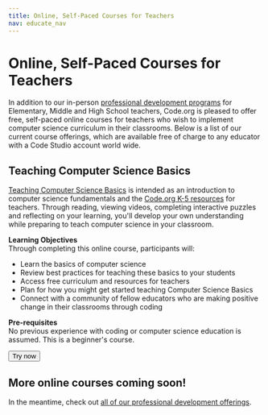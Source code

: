 ```yaml
---
title: Online, Self-Paced Courses for Teachers
nav: educate_nav
---
```

# Online, Self-Paced Courses for Teachers
In addition to our in-person [professional development programs](/educate/professional-development) for Elementary, Middle and High School teachers, Code.org is pleased to offer free, self-paced online courses for teachers who wish to implement computer science curriculum in their classrooms. Below is a list of our current course offerings, which are available free of charge to any educator with a Code Studio account world wide.

## Teaching Computer Science Basics
[Teaching Computer Science Basics](https://studio.code.org/s/K5-OnlinePD) is intended as an introduction to computer science fundamentals and the [Code.org K-5 resources](/educate/k5) for teachers. Through reading, viewing videos, completing interactive puzzles and reflecting on your learning, you'll develop your own understanding while preparing to teach computer science in your classroom.


**Learning Objectives**
<br/>
Through completing this online course, participants will:

- Learn the basics of computer science
- Review best practices for teaching these basics to your students
- Access free curriculum and resources for teachers
- Plan for how you might get started teaching Computer Science Basics
- Connect with a community of fellow educators who are making positive change in their classrooms through coding


**Pre-requisites**
<br/>
No previous experience with coding or computer science education is assumed. This is a beginner's course.

[<button class="teacher-button">Try now</button>](https://studio.code.org/s/K5-OnlinePD)

## More online courses coming soon!
In the meantime, check out [all of our professional development offerings](/educate/professional-development).

